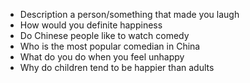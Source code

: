 * Description a person\/something that made you laugh
* How would you definite happiness
* Do Chinese people like to watch comedy
* Who is the most popular comedian in China
* What do you do when you feel unhappy
* Why do children tend to be happier than adults

